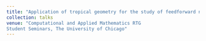 ```yaml
---
title: "Application of tropical geometry for the study of feedforward neural networks"
collection: talks
venue: "Computational and Applied Mathematics RTG 
Student Seminars, The University of Chicago"
---
```

